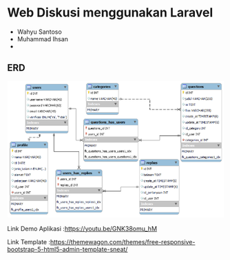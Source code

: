 # Web Diskusi menggunakan Laravel

-   Wahyu Santoso
-   Muhammad Ihsan
-   
## ERD
![ERD_Final_Project_Fix.png](ERD_Final_Project_Fix.png?raw=true)









Link Demo Aplikasi :https://youtu.be/GNK38omu_hM

Link Template :https://themewagon.com/themes/free-responsive-bootstrap-5-html5-admin-template-sneat/

